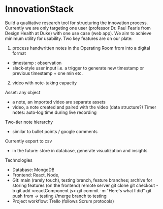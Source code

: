 # InnovationStack
Build a qualitative research tool for structuring the innovation process. Currently we are only targeting one user (professor Dr. Paul Fearis from Design Health at Duke) with one use case (web app). We aim to achieve minimum utility for usability. Two key features are on our plate:
1. process handwritten notes in the Operating Room from into a digital format 
- timestamp : observation
- slack-style user input i.e. a trigger to generate new timestamp or previous timestamp + one min etc.
2. video with note-taking capacity

Asset: any object 
- a note, an imported video are separate assets
- video, a note created and paired with the video (data structure?)
Timer notes: auto-log time during live recording 

Two-tier note hierarchy
- similar to bullet points / google comments

Currently export to csv
- in the future: store in database, generate visualization and insights

Technologies
- Database: MongoDB
- Frontend: React, Node, 
- Git: main (rarely touch), testing branch, feature branches; archive for storing features (on the frontend)
remote server
git clone <repo>
git checkout -b <branch>
git add <reactComponent.js>
git commit -m "Here's what I did"
git push
from <Branch> -> testing //merge branch to testing
- Project workflow: Trello (follows Scrum protocols)


